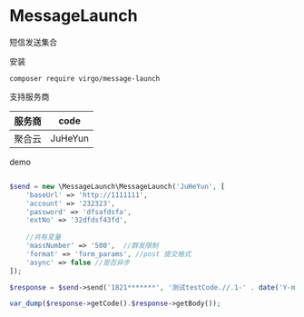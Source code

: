 # MessageLaunch
短信发送集合

安装
```shell
composer require virgo/message-launch
```

支持服务商

|  服务商   | code  |
|  ----  | ----  |
| 聚合云  | JuHeYun |

demo
```php

$send = new \MessageLaunch\MessageLaunch('JuHeYun', [
    'baseUrl' => 'http://1111111',
    'account' => '232323',
    'password' => 'dfsafdsfa',
    'extNo' => '32dfdsf43fd',
    
    //共有变量
    'massNumber' => '500',  //群发限制
    'format' => 'form_params', //post 提交格式
    'async' => false //是否异步
]);

$response = $send->send('1821*******', '测试testCode.//.1-' . date('Y-m-d H:i:s'));

var_dump($response->getCode().$response->getBody());

```
